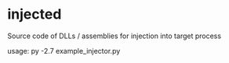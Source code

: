 # injected
Source code of DLLs / assemblies for injection into target process

usage:
py -2.7 example_injector.py <Process name> <path to dll>

